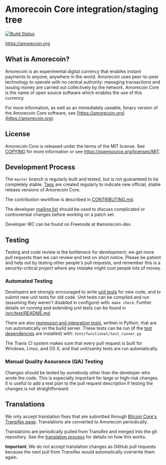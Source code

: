 Amorecoin Core integration/staging tree
=====================================

[![Build Status](https://travis-ci.org/amorecoin/amorecoin.svg?branch=master)](https://travis-ci.org/amorecoin-project/amorecoin)

https://amorecoin.org

What is Amorecoin?
----------------

Amorecoin is an experimental digital currency that enables instant payments to
anyone, anywhere in the world. Amorecoin uses peer-to-peer technology to operate
with no central authority: managing transactions and issuing money are carried
out collectively by the network. Amorecoin Core is the name of open source
software which enables the use of this currency.

For more information, as well as an immediately useable, binary version of
the Amorecoin Core software, see [https://amorecoin.org](https://amorecoin.org).

License
-------

Amorecoin Core is released under the terms of the MIT license. See [COPYING](COPYING) for more
information or see https://opensource.org/licenses/MIT.

Development Process
-------------------

The `master` branch is regularly built and tested, but is not guaranteed to be
completely stable. [Tags](https://github.com/amorecoin-project/amorecoin/tags) are created
regularly to indicate new official, stable release versions of Amorecoin Core.

The contribution workflow is described in [CONTRIBUTING.md](CONTRIBUTING.md).

The developer [mailing list](https://groups.google.com/forum/#!forum/amorecoin-dev)
should be used to discuss complicated or controversial changes before working
on a patch set.

Developer IRC can be found on Freenode at #amorecoin-dev.

Testing
-------

Testing and code review is the bottleneck for development; we get more pull
requests than we can review and test on short notice. Please be patient and help out by testing
other people's pull requests, and remember this is a security-critical project where any mistake might cost people
lots of money.

### Automated Testing

Developers are strongly encouraged to write [unit tests](src/test/README.md) for new code, and to
submit new unit tests for old code. Unit tests can be compiled and run
(assuming they weren't disabled in configure) with: `make check`. Further details on running
and extending unit tests can be found in [/src/test/README.md](/src/test/README.md).

There are also [regression and integration tests](/test), written
in Python, that are run automatically on the build server.
These tests can be run (if the [test dependencies](/test) are installed) with: `test/functional/test_runner.py`

The Travis CI system makes sure that every pull request is built for Windows, Linux, and OS X, and that unit/sanity tests are run automatically.

### Manual Quality Assurance (QA) Testing

Changes should be tested by somebody other than the developer who wrote the
code. This is especially important for large or high-risk changes. It is useful
to add a test plan to the pull request description if testing the changes is
not straightforward.

Translations
------------

We only accept translation fixes that are submitted through [Bitcoin Core's Transifex page](https://www.transifex.com/projects/p/bitcoin/).
Translations are converted to Amorecoin periodically.

Translations are periodically pulled from Transifex and merged into the git repository. See the
[translation process](doc/translation_process.md) for details on how this works.

**Important**: We do not accept translation changes as GitHub pull requests because the next
pull from Transifex would automatically overwrite them again.
